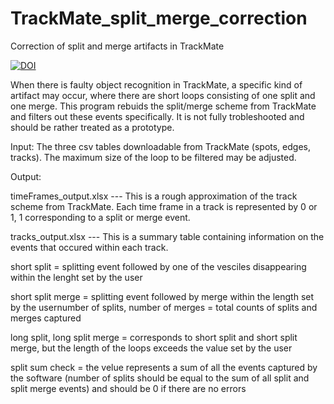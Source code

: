 # TrackMate_split_merge_correction
Correction of split and merge artifacts in TrackMate

[![DOI](https://zenodo.org/badge/608262205.svg)](https://zenodo.org/badge/latestdoi/608262205)

When there is faulty object recognition in TrackMate, a specific kind of artifact may occur, where there are short loops consisting 
of one split and one merge. This program rebuids the split/merge scheme from TrackMate and filters out these events specifically.
It is not fully trobleshooted and should be rather treated as a prototype.


Input: The three csv tables downloadable from TrackMate (spots, edges, tracks). The maximum size of the loop to be filtered may be adjusted.

Output: 

timeFrames_output.xlsx --- This is a rough approximation of the track scheme from TrackMate. Each time frame in a track is represented 
                                   by 0 or 1, 1 corresponding to a split or merge event.
																	 
tracks_output.xlsx --- This is a summary table containing information on the events that occured within each track.

short split = splitting event followed by one of the vesciles disappearing within the lenght set by the user

short split merge = splitting event followed by merge within the length set by the usernumber of splits, number of merges = total counts of 
splits and merges captured

long split, long split merge = corresponds to short split and short split merge, but the length of the loops exceeds the value set by the user

split sum check = the velue represents a sum of all the events captured by the software (number of splits should be equal to the sum of all split 
and split merge events) and should be 0 if there are no errors
